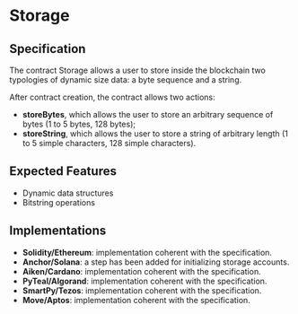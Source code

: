 # Storage

## Specification

The contract Storage allows a user to 
store inside the blockchain two 
typologies of dynamic size data: 
a byte sequence and a string.

After contract creation, the contract 
allows two actions:
- **storeBytes**, which allows the user
to store an arbitrary 
sequence of bytes (1 to 5 bytes, 128 bytes);
- **storeString**, which allows the user 
to store a string of arbitrary 
length (1 to 5 simple characters, 128 simple characters).


## Expected Features

- Dynamic data structures
- Bitstring operations

## Implementations

- **Solidity/Ethereum**: implementation coherent with the specification.
- **Anchor/Solana**: a step has been added for initializing storage accounts.
- **Aiken/Cardano**: implementation coherent with the specification.
- **PyTeal/Algorand**: implementation coherent with the specification.
- **SmartPy/Tezos**: implementation coherent with the specification.
- **Move/Aptos**: implementation coherent with the specification.
